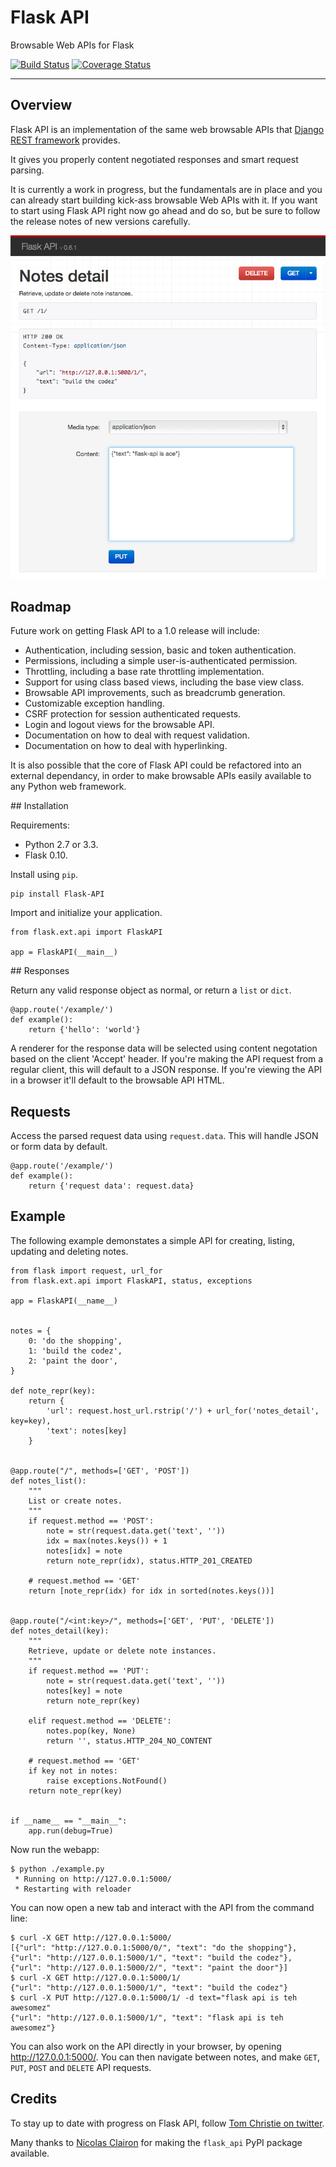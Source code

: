 # Flask API

Browsable Web APIs for Flask

[![Build Status][travis-image]][travis-link]
[![Coverage Status][coveralls-image]][coveralls-link]

---

## Overview

Flask API is an implementation of the same web browsable APIs that [Django REST framework][django-rest-framework] provides.

It gives you properly content negotiated responses and smart request parsing.

It is currently a work in progress, but the fundamentals are in place and you can already start building kick-ass browsable Web APIs with it.  If you want to start using Flask API right now go ahead and do so, but be sure to follow the release notes of new versions carefully.

![Screenshot](docs/screenshot.png)

## Roadmap

Future work on getting Flask API to a 1.0 release will include:

* Authentication, including session, basic and token authentication.
* Permissions, including a simple user-is-authenticated permission.
* Throttling, including a base rate throttling implementation.
* Support for using class based views, including the base view class.
* Browsable API improvements, such as breadcrumb generation.
* Customizable exception handling.
* CSRF protection for session authenticated requests.
* Login and logout views for the browsable API.
* Documentation on how to deal with request validation.
* Documentation on how to deal with hyperlinking.

It is also possible that the core of Flask API could be refactored into an external dependancy, in order to make browsable APIs easily available to any Python web framework.

## Installation

Requirements:

* Python 2.7 or 3.3.
* Flask 0.10.

Install using `pip`.

    pip install Flask-API

Import and initialize your application.

    from flask.ext.api import FlaskAPI

    app = FlaskAPI(__main__)

## Responses

Return any valid response object as normal, or return a `list` or `dict`.

    @app.route('/example/')
    def example():
        return {'hello': 'world'}

A renderer for the response data will be selected using content negotation based on the client 'Accept' header. If you're making the API request from a regular client, this will default to a JSON response. If you're viewing the API in a browser it'll default to the browsable API HTML. 

## Requests

Access the parsed request data using `request.data`.  This will handle JSON or form data by default.

    @app.route('/example/')
    def example():
        return {'request data': request.data}

## Example

The following example demonstates a simple API for creating, listing, updating and deleting notes.

	from flask import request, url_for
	from flask.ext.api import FlaskAPI, status, exceptions
	
	app = FlaskAPI(__name__)
	
	
	notes = {
	    0: 'do the shopping',
	    1: 'build the codez',
	    2: 'paint the door',
	}
	
	def note_repr(key):
	    return {
	        'url': request.host_url.rstrip('/') + url_for('notes_detail', key=key),
	        'text': notes[key]
	    }
	
	
	@app.route("/", methods=['GET', 'POST'])
	def notes_list():
	    """
	    List or create notes.
	    """
	    if request.method == 'POST':
	        note = str(request.data.get('text', ''))
	        idx = max(notes.keys()) + 1
	        notes[idx] = note
	        return note_repr(idx), status.HTTP_201_CREATED
	
	    # request.method == 'GET'
	    return [note_repr(idx) for idx in sorted(notes.keys())]
	
	
	@app.route("/<int:key>/", methods=['GET', 'PUT', 'DELETE'])
	def notes_detail(key):
	    """
	    Retrieve, update or delete note instances.
	    """
	    if request.method == 'PUT':
	        note = str(request.data.get('text', ''))
	        notes[key] = note
	        return note_repr(key)
	
	    elif request.method == 'DELETE':
	        notes.pop(key, None)
	        return '', status.HTTP_204_NO_CONTENT
	
	    # request.method == 'GET'
	    if key not in notes:
	        raise exceptions.NotFound()
	    return note_repr(key)
	
	
	if __name__ == "__main__":
	    app.run(debug=True)

Now run the webapp:

    $ python ./example.py
     * Running on http://127.0.0.1:5000/
     * Restarting with reloader

You can now open a new tab and interact with the API from the command line:

    $ curl -X GET http://127.0.0.1:5000/
    [{"url": "http://127.0.0.1:5000/0/", "text": "do the shopping"}, {"url": "http://127.0.0.1:5000/1/", "text": "build the codez"}, {"url": "http://127.0.0.1:5000/2/", "text": "paint the door"}]
    $ curl -X GET http://127.0.0.1:5000/1/
    {"url": "http://127.0.0.1:5000/1/", "text": "build the codez"}
    $ curl -X PUT http://127.0.0.1:5000/1/ -d text="flask api is teh awesomez"
    {"url": "http://127.0.0.1:5000/1/", "text": "flask api is teh awesomez"}

You can also work on the API directly in your browser, by opening <http://127.0.0.1:5000/>.  You can then navigate between notes, and make `GET`, `PUT`, `POST` and `DELETE` API requests.

## Credits

To stay up to date with progress on Flask API, follow [Tom Christie on twitter][tomchristie].

Many thanks to [Nicolas Clairon][nicolas-clarion] for making the `flask_api` PyPI package available.

[travis-image]: https://travis-ci.org/tomchristie/flask-api.png?branch=master
[travis-link]: https://travis-ci.org/tomchristie/flask-api
[coveralls-image]: https://coveralls.io/repos/tomchristie/flask-api/badge.png?branch=master
[coveralls-link]: https://coveralls.io/r/tomchristie/flask-api?branch=master
[django-rest-framework]: http://www.django-rest-framework.org
[tomchristie]: https://twitter.com/_tomchristie
[nicolas-clarion]: https://github.com/namlook/
